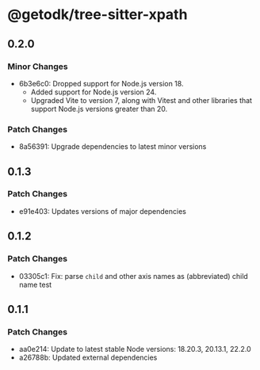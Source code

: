 # @getodk/tree-sitter-xpath

## 0.2.0

### Minor Changes

- 6b3e6c0: Dropped support for Node.js version 18.
  - Added support for Node.js version 24.
  - Upgraded Vite to version 7, along with Vitest and other libraries that support Node.js versions greater than 20.

### Patch Changes

- 8a56391: Upgrade dependencies to latest minor versions

## 0.1.3

### Patch Changes

- e91e403: Updates versions of major dependencies

## 0.1.2

### Patch Changes

- 03305c1: Fix: parse `child` and other axis names as (abbreviated) child name test

## 0.1.1

### Patch Changes

- aa0e214: Update to latest stable Node versions: 18.20.3, 20.13.1, 22.2.0
- a26788b: Updated external dependencies
